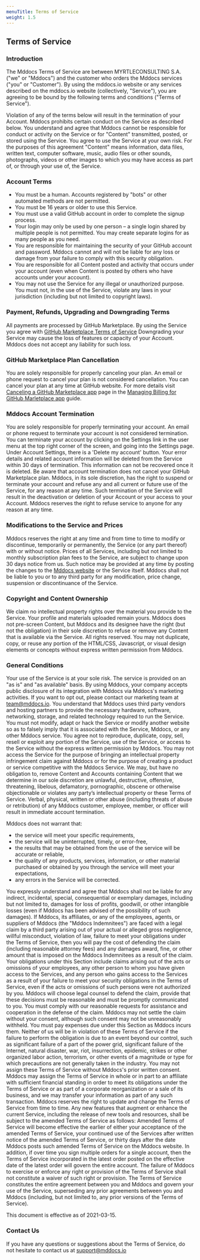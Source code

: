 ```yaml
---
menuTitle: Terms of Service
weight: 1.5
---
```



## Terms of Service

### Introduction

The Mddocs Terms of Service are between MYRTLECONSULTING S.A. ("we" or "Mddocs") and the customer who orders the Mddocs services ("you" or "Customer"). By using the mddocs.io website or any services described on the mddocs.io website (collectively, "Service"), you are agreeing to be bound by the following terms and conditions ("Terms of Service").

Violation of any of the terms below will result in the termination of your Account. Mddocs prohibits certain conduct on the Service as described below. You understand and agree that Mddocs cannot be responsible for conduct or activity on the Service or for "Content" transmitted, posted, or stored  using the Service. You agree to use the Service at your own risk. For the purposes of this agreement "Content" means information, data files, written text, computer software, music, audio files or other sounds, photographs, videos or other images to which you may have access as part of, or through your use of, the Service.

### Account Terms

 - You must be a human. Accounts registered by "bots" or other automated methods are not permitted.
 - You must be 16 years or older to use this Service.
 - You must use a valid GitHub account in order to complete the signup process.
 - Your login may only be used by one person – a single login shared by multiple people is not permitted. You may create separate logins for as many people as you need.
 - You are responsible for maintaining the security of your GitHub account and password. Mddocs cannot and will not be liable for any loss or damage from your failure to comply with this security obligation.
 - You are responsible for all Content posted and activity that occurs under your account (even when Content is posted by others who have accounts under your account).
 - You may not use the Service for any illegal or unauthorized purpose. You must not, in the use of the Service, violate any laws in your jurisdiction (including but not limited to copyright laws).

### Payment, Refunds, Upgrading and Downgrading Terms

All payments are processed by GitHub Marketplace. By using the Service you agree with [GitHub Marketplace Terms of Service](https://docs.github.com/en/github/site-policy/github-marketplace-terms-of-service)
Downgrading your Service may cause the loss of features or capacity of your Account. Mddocs does not accept any liability for such loss.

### GitHub Marketplace Plan Cancellation

You are solely responsible for properly canceling your plan. An email or phone request to cancel your plan is not considered cancellation. You can cancel your plan at any time at GitHub website.
For more details visit [Canceling a GitHub Marketplace app](https://docs.github.com/en/github/setting-up-and-managing-billing-and-payments-on-github/canceling-a-github-marketplace-app) page in the [Managing Billing for GitHub Marletplace app](https://docs.github.com/en/github/setting-up-and-managing-billing-and-payments-on-github/managing-billing-for-github-marketplace-apps) guide.

### Mddocs Account Termination

You are solely responsible for properly terminating your account. An email or phone request to terminate your account is not considered termination.
You can terminate your account by clicking on the Settings link in the user menu at the top right corner of the screen, and going into the Settings page. Under Account Settings, there is a 'Delete my account' button.
Your error details and related account information will be deleted from the Service within 30 days of termination. This information can not be recovered once it is deleted.
Be aware that account termination does not cancel your GitHub Marketplace plan.
Mddocs, in its sole discretion, has the right to suspend or terminate your account and refuse any and all current or future use of the Service, for any reason at any time. Such termination of the Service will result in the deactivation or deletion of your Account or your access to your Account. Mddocs reserves the right to refuse service to anyone for any reason at any time.

### Modifications to the Service and Prices

Mddocs reserves the right at any time and from time to time to modify or discontinue, temporarily or permanently, the Service (or any part thereof) with or without notice.
Prices of all Services, including but not limited to monthly subscription plan fees to the Service, are subject to change upon 30 days notice from us. Such notice may be provided at any time by posting the changes to the [Mddocs website](https://mddocs.io) or the Service itself.
Mddocs shall not be liable to you or to any third party for any modification, price change, suspension or discontinuance of the Service.

### Copyright and Content Ownership

We claim no intellectual property rights over the material you provide to the Service. Your profile and materials uploaded remain yours.
Mddocs does not pre-screen Content, but Mddocs and its designee have the right (but not the obligation) in their sole discretion to refuse or remove any Content that is available via the Service.
All rights reserved. You may not duplicate, copy, or reuse any portion of the HTML/CSS, Javascript, or visual design elements or concepts without express written permission from Mddocs. 

### General Conditions

Your use of the Service is at your sole risk. The service is provided on an "as is" and "as available" basis.
By using Mddocs, your company accepts public disclosure of its integration with Mddocs via Mddocs's marketing activities. If you want to opt out, please contact our marketing team at [team@mddocs.io](mailto:team@mddocs.io).
You understand that Mddocs uses third party vendors and hosting partners to provide the necessary hardware, software, networking, storage, and related technology required to run the Service.
You must not modify, adapt or hack the Service or modify another website so as to falsely imply that it is associated with the Service, Mddocs, or any other Mddocs service.
You agree not to reproduce, duplicate, copy, sell, resell or exploit any portion of the Service, use of the Service, or access to the Service without the express written permission by Mddocs.
You may not access the Service for the purpose of bringing an intellectual property infringement claim against Mddocs or for the purpose of creating a product or service competitive with the Mddocs Service.
We may, but have no obligation to, remove Content and Accounts containing Content that we determine in our sole discretion are unlawful, destructive, offensive, threatening, libelous, defamatory, pornographic, obscene or otherwise objectionable or violates any party’s intellectual property or these Terms of Service.
Verbal, physical, written or other abuse (including threats of abuse or retribution) of any Mddocs customer, employee, member, or officer will result in immediate account termination.

Mddocs does not warrant that:

 - the service will meet your specific requirements, 
 - the service will be uninterrupted, timely, or error-free, 
 - the results that may be obtained from the use of the service will be accurate or reliable, 
 - the quality of any products, services, information, or other material purchased or obtained by you through the service will meet your expectations, 
 - any errors in the Service will be corrected.
 
You expressly understand and agree that Mddocs shall not be liable for any indirect, incidental, special, consequential or exemplary damages, including but not limited to, damages for loss of profits, goodwill, or other intangible losses (even if Mddocs has been advised of the possibility of such damages).
If Mddocs, its affiliates, or any of the employees, agents, or suppliers of Mddocs (the "Mddocs Indemnitees") are faced with a legal claim by a third party arising out of your actual or alleged gross negligence, willful misconduct, violation of law, failure to meet your obligations under the Terms of Service, then you will pay the cost of defending the claim (including reasonable attorney fees) and any damages award, fine, or other amount that is imposed on the Mddocs Indemnitees as a result of the claim. Your obligations under this Section include claims arising out of the acts or omissions of your employees, any other person to whom you have given access to the Services, and any person who gains access to the Services as a result of your failure to meet your security obligations in the Terms of Service, even if the acts or omissions of such persons were not authorized by you. Mddocs will choose legal counsel to defend the claim, provide that these decisions must be reasonable and must be promptly communicated to you. You must comply with our reasonable requests for assistance and cooperation in the defense of the claim. Mddocs may not settle the claim without your consent, although such consent may not be unreasonably withheld. You must pay expenses due under this Section as Mddocs incurs them.
Neither of us will be in violation of these Terms of Service if the failure to perform the obligation is due to an event beyond our control, such as significant failure of a part of the power grid, significant failure of the Internet, natural disaster, war, riot, insurrection, epidemic, strikes or other organized labor action, terrorism, or other events of a magnitude or type for which precautions are not generally taken in the industry.
You may not assign these Terms of Service without Mddocs's prior written consent. Mddocs may assign the Terms of Service in whole or in part to an affiliate with sufficient financial standing in order to meet its obligations under the Terms of Service or as part of a corporate reorganization or a sale of its business, and we may transfer your information as part of any such transaction.
Mddocs reserves the right to update and change the Terms of Service from time to time. Any new features that augment or enhance the current Service, including the release of new tools and resources, shall be subject to the amended Terms of Service as follows: Amended Terms of Service will become effective the earlier of either your acceptance of the amended Terms of Service, your continued use of the Services after written notice of the amended Terms of Service, or thirty days after the date Mddocs posts such amended Terms of Service on the Mddocs website. In addition, if over time you sign multiple orders for a single account, then the Terms of Service incorporated in the latest order posted on the effective date of the latest order will govern the entire account.
The failure of Mddocs to exercise or enforce any right or provision of the Terms of Service shall not constitute a waiver of such right or provision. The Terms of Service constitutes the entire agreement between you and Mddocs and govern your use of the Service, superseding any prior agreements between you and Mddocs (including, but not limited to, any prior versions of the Terms of Service).

This document is effective as of 2021-03-15.

### Contact Us
If you have any questions or suggestions about the Terms of Service, do not hesitate to contact us at [support@mddocs.io](mailto:support@mddocs.io)
